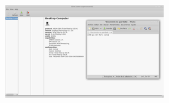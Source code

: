 <img src="https://github.com/MCRoig/M01/blob/master/Captura%20de%20pantalla%20-2018-10-29%2012-16-18.png">
